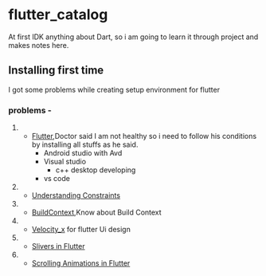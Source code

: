 # flutter_catalog
At first IDK anything about Dart, so i am going to learn it through project and makes notes here.

## Installing first time
I got some problems while creating setup environment for flutter

### problems - 
1. - [Flutter](https://flutter.dev/docs),Doctor said I am not healthy so i need to follow his conditions
        by installing all stuffs as he said.
        - Android studio with Avd
        - Visual studio
           - c++ desktop developing
        - vs code

2. - [Understanding Constraints](https://docs.flutter.dev/development/ui/layout/constraints)

3. - [BuildContext](https://blog.mindorks.com/understanding-buildcontext-in-flutter),Know about Build Context 

4. - [Velocity_x](https://velocityx.dev/docs/install) for flutter Ui design

5. - [Slivers in Flutter](https://medium.flutterdevs.com/explore-slivers-in-flutter-d44073bffdf6)

5. - [Scrolling Animations in Flutter](https://medium.com/flutter-community/scrolling-animation-in-flutter-6a6718b8e34f)


        